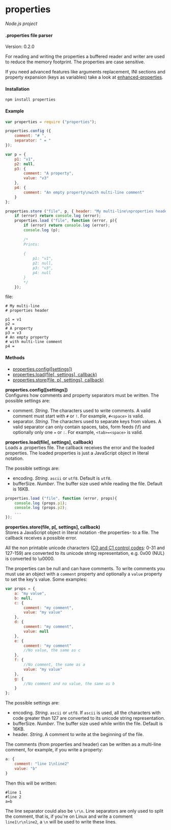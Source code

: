 properties
==========

_Node.js project_

#### .properties file parser ####

Version: 0.2.0

For reading and writing the properties a buffered reader and writer are used to reduce the memory footprint. The properties are case sensitive.

If you need advanced features like arguments replacement, INI sections and property expansion (keys as variables) take a look at [enhanced-properties](https://github.com/Gagle/Node-EnhancedProperties).

#### Installation ####

```
npm install properties
```

#### Example ####

```javascript
var properties = require ("properties");

properties.config ({
	comment: "# ",
	separator: " = "
});

var p = {
	p1: "v1",
	p2: null,
	p3: {
		comment: "A property",
		value: "v3"
	},
	p4: {
		comment: "An empty property\nwith multi-line comment"
	}
};

properties.store ("file", p, { header: "My multi-line\nproperties header" }, function (error){
	if (error) return console.log (error);
	properties.load ("file", function (error, p){
		if (error) return console.log (error);
		console.log (p);
		
		/*
		Prints:
		
		{
			p1: "v1",
			p2: null,
			p3: "v3",
			p4: null
		}
		*/
	});
```

file:

```text
# My multi-line
# properties header

p1 = v1
p2 = 
# A property
p3 = v3
# An empty property
# with multi-line comment
p4 = 
```

#### Methods ####

- [properties.config([settings])](#config)
- [properties.load(file[, settings], callback)](#load)
- [properties.store(file, p[, settings], callback)](#store)

<a name="config"></a>
__properties.config([settings])__  
Configures how comments and property separators must be written. The possible settings are:

- comment. _String_. The characters used to write comments. A valid comment must start with `#` or `!`. For example, `#<space>` is valid.
- separator. _String_. The characters used to separate keys from values. A valid separator can only contain spaces, tabs, form feeds (\f) and optionally only one `=` or `:`. For example, `<tab>=<space>` is valid.

<a name="load"></a>
__properties.load(file[, settings], callback)__  
Loads a .properties file. The callback receives the error and the loaded properties. The loaded properties is just a JavaScript object in literal notation.

The possible settings are:

- encoding. _String_. `ascii` or `utf8`. Default is `utf8`.
- bufferSize. _Number_. The buffer size used while reading the file. Default is 16KB.

```javascript
properties.load ("file", function (error, props){
	console.log (props.p1);
	console.log (props.p2);
	...
});
```

<a name="store"></a>
__properties.store(file, p[, settings], callback)__  
Stores a JavaScript object in literal notation -the properties- to a file. The callback receives a possible error.

All the non printable unicode characters ([C0 and C1 control codes](http://en.wikipedia.org/wiki/C0_and_C1_control_codes): 0-31 and 127-159) are converted to its unicode string representation, e.g. 0x00 (NUL) is converted to \u0000.

The properties can be null and can have comments. To write comments you must use an object with a `comment` property and optionally a `value` property to set the key's value. Some examples:

```javascript
var props = {
	a: "my value",
	b: null,
	c: {
		comment: "my comment",
		value: "my value"
	},
	d: {
		comment: "my comment",
		value: null
	},
	e: {
		comment: "my comment"
		//No value, the same as c
	},
	f: {
		//No comment, the same as a
		value: "my value"
	},
	g: {
		//No comment and no value, the same as b
	}
};
```

The possible settings are:
- encoding. _String_. `ascii` or `utf8`. If `ascii` is used, all the characters with code greater than 127 are converted to its unicode string representation.
- bufferSize. _Number_. The buffer size used while writin the file. Default is 16KB.
- header. _String_. A comment to write at the beginning of the file.

The comments (from properties and header) can be written as a multi-line comment, for example, if you write a property:

```javascript
a: {
	comment: "line 1\nline2"
	value: "b"
}
```

Then this will be written:

```text
#line 1
#line 2
a=b
```

The line separator could also be `\r\n`. Line separators are only used to split the comment, that is, if you're on Linux and write a comment `line1\r\nline2`, a `\n` will be used to write these lines.
